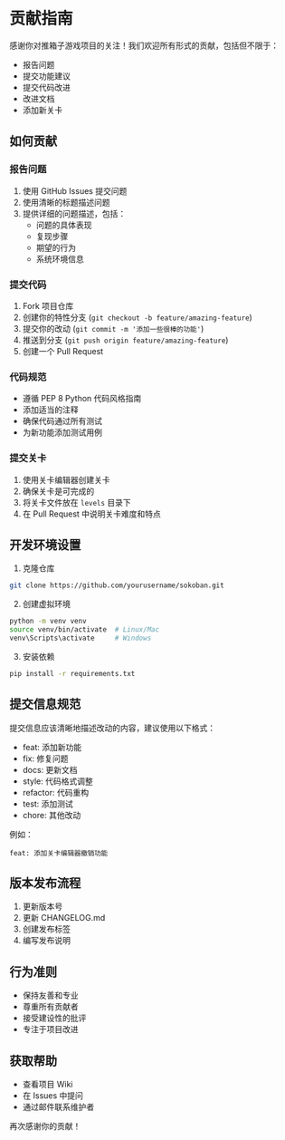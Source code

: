 # 贡献指南

感谢你对推箱子游戏项目的关注！我们欢迎所有形式的贡献，包括但不限于：

- 报告问题
- 提交功能建议
- 提交代码改进
- 改进文档
- 添加新关卡

## 如何贡献

### 报告问题
1. 使用 GitHub Issues 提交问题
2. 使用清晰的标题描述问题
3. 提供详细的问题描述，包括：
   - 问题的具体表现
   - 复现步骤
   - 期望的行为
   - 系统环境信息

### 提交代码
1. Fork 项目仓库
2. 创建你的特性分支 (`git checkout -b feature/amazing-feature`)
3. 提交你的改动 (`git commit -m '添加一些很棒的功能'`)
4. 推送到分支 (`git push origin feature/amazing-feature`)
5. 创建一个 Pull Request

### 代码规范
- 遵循 PEP 8 Python 代码风格指南
- 添加适当的注释
- 确保代码通过所有测试
- 为新功能添加测试用例

### 提交关卡
1. 使用关卡编辑器创建关卡
2. 确保关卡是可完成的
3. 将关卡文件放在 `levels` 目录下
4. 在 Pull Request 中说明关卡难度和特点

## 开发环境设置
1. 克隆仓库
```bash
git clone https://github.com/yourusername/sokoban.git
```

2. 创建虚拟环境
```bash
python -m venv venv
source venv/bin/activate  # Linux/Mac
venv\Scripts\activate     # Windows
```

3. 安装依赖
```bash
pip install -r requirements.txt
```

## 提交信息规范
提交信息应该清晰地描述改动的内容，建议使用以下格式：

- feat: 添加新功能
- fix: 修复问题
- docs: 更新文档
- style: 代码格式调整
- refactor: 代码重构
- test: 添加测试
- chore: 其他改动

例如：
```
feat: 添加关卡编辑器撤销功能
```

## 版本发布流程
1. 更新版本号
2. 更新 CHANGELOG.md
3. 创建发布标签
4. 编写发布说明

## 行为准则
- 保持友善和专业
- 尊重所有贡献者
- 接受建设性的批评
- 专注于项目改进

## 获取帮助
- 查看项目 Wiki
- 在 Issues 中提问
- 通过邮件联系维护者

再次感谢你的贡献！
